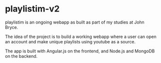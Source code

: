 # playlistim-v2

playlistim is an ongoing webapp as built as part of my studies at John Bryce.

The idea of the project is to build a working webapp where a user can open an account and make unique playlists using youtube as a source.

The app is built with Angular.js on the frontend, and Node.js and MongoDB on the backend. 